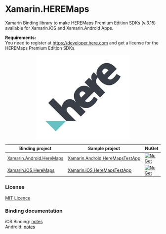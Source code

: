 # Xamarin.HEREMaps
Xamarin Binding library to make HEREMaps Premium Edition SDKs (v.3.15) available for Xamarin.iOS and Xamarin.Android Apps.

**Requirements:**<br>
You need to register at https://developer.here.com and get a license for the HEREMaps Premium Edition SDKs.

<p align="center">
<img src="docs/icons/HERE_logo.png" width="300">
</p>

| Binding project                                     | Sample project                                            | NuGet                                     |
|---------------------------------------------|---------------------------------------------------|-------------------------------------------|
| [Xamarin.Android.HereMaps][binding-android] | [Xamarin.Android.HereMapsTestApp][android-sample] | [![NuGet](https://img.shields.io/nuget/v/Xamarin.Android.HereMaps.svg?label=NuGet)](https://www.nuget.org/packages/Xamarin.Android.HereMaps/) |
| [Xamarin.iOS.HereMaps][binding-ios]         | [Xamarin.iOS.HereMapsTestApp][ios-sample]         | [![NuGet](https://img.shields.io/nuget/v/Xamarin.iOS.HereMaps.svg?label=NuGet)](https://www.nuget.org/packages/Xamarin.iOS.HereMaps/)         |


[official-docs-sdk-android]: https://developer.here.com/documentation/android-premium/3.15/dev_guide/topics/user-guide.html
[official-docs-sdk-ios]: https://developer.here.com/documentation/ios-premium/3.15/dev_guide/topics/user-guide.html

[binding-android]: Xamarin.Android.HEREMaps/
[binding-ios]: Xamarin.iOS.HEREMaps/

[android-sample]: Xamarin.Android.HereMapsTestApp/
[ios-sample]: Xamarin.iOS.HereMapsTestApp/


### License
[MIT Licence](LICENSE) 


### Binding documentation
iOS Binding: [notes](NativeLibraries/ios-binding-notes.md)<br>
Android: [notes](Xamarin.Android.HEREMaps/android-binding-notes.md)<br>